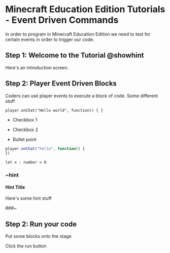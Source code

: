 # Minecraft Education Edition Tutorials - Event Driven Commands

In order to program in Minecraft Education Edition we need to test for certain events in order to trigger our code.

## Step 1: Welcome to the Tutorial @showhint

Here's an introduction screen.


## Step 2: Player Event Driven Blocks

Coders can use player events to execute a block of code.
Some different stuff

``player.onChat("Hello world", function() {
}``

* Checkbox 1
* Checkbox 2

* Bullet point

```typescript
player.onChat("hello", function() {
})
```


```template
let x : number = 0
```



### ~hint

#### Hint Title
Here's some hint stuff

###~

## Step 2: Run your code
Put some blocks onto the stage


Click the run button
